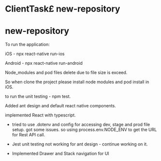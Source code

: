 # ClientTask£ new-repository
# new-repository

To run the application:

iOS - npx react-native run-ios

Android - npx react-native run-android

Node_modules and pod files delete due to file size is exceed. 

So when clone the project please install node modules and pod install in iOS.

to run the unit testing - npm test.

Added ant design and default react native components.

implemented React with typescript.

* tried to use .dotenv and config for accessing dev, stage and prod file setup. got some issues. so using process.env.NODE_ENV to get the URL for Rest API call.

* Jest unit testing not working for ant design - continue working on it.

* Implemented Drawer and Stack navigation for UI



